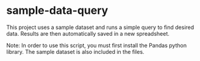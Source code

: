 # sample-data-query
This project uses a sample dataset and runs a simple query to find desired data. Results are then automatically saved in a new spreadsheet.

Note: In order to use this script, you must first install the Pandas python library. The sample dataset is also included in the files.

